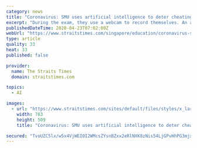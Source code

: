 ```yaml
---
category: news
title: "Coronavirus: SMU uses artificial intelligence to deter cheating in online exams"
excerpt: "During the exam, they use a webcam to record themselves. An artificial intelligence algorithm will track their eye movement to determine where and what they are looking at, to deter cheating. After the exam, only the course instructor can review video recordings and the results of the proctoring or invigilating session and video segments."
publishedDateTime: 2020-04-23T07:02:00Z
webUrl: "https://www.straitstimes.com/singapore/education/coronavirus-smu-uses-artificial-intelligence-to-deter-cheating-in-online-exams"
type: article
quality: 33
heat: 33
published: false

provider:
  name: The Straits Times
  domain: straitstimes.com

topics:
  - AI

images:
  - url: "https://www.straitstimes.com/sites/default/files/styles/x_large/public/articles/2020/04/23/yq-smulogo-23042021.jpg?itok=GgUsEpGG"
    width: 763
    height: 509
    title: "Coronavirus: SMU uses artificial intelligence to deter cheating in online exams"

secured: "TvoUZC5lx/w5x4VjWEIOI2WMcsZYsnBZxx2eRlNXK8zNis54LjGPvHhPG3mjxTo8SK2OcyWx+7BSMs9jGTaWY9XjoEDEY2+go+OkQcQEbCyS93TF20UZoB4bf/PoTtUh7M3Es3Qrr49V7udIE7TxMC32K4RAjtT4Myc+5gAPqE+UllBDYTwSDfH30bdpyYK4gJSA9P8FhFyr0nfkGoRNRwPbzvKD7RNKbbdN1YRCC1lfeKAV8Tmt9IKk7HJdPmutY0g2xo0w8Z9bFYRXKkB3qYYBV0jmOPf1WMk5vdy1wgWp+NA0HuSJ01AqgWZ4LFhWVWq6mCA/F3PthH7QggI3kb520Af+2imYuJFtI84n4TSTgiVP1XW5MvHCcPDZz9wg7gcVrZOrENO7Vt/hOKrdTbmRjKYn4dHkDdOspy5tP2kV1JH3zjmKpRAy27IFp85Kz+KuabJiKn0/7pRiN0NlVAexqzAh+c1DWGNZg+s/XoI=;voOvnuaxL0yPUhB+jGaJLQ=="
---
```


